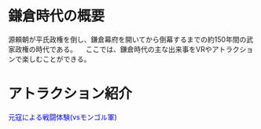 # 鎌倉時代の概要
  源頼朝が平氏政権を倒し、鎌倉幕府を開いてから倒幕するまでの約150年間の武家政権の時代である。
  　ここでは、鎌倉時代の主な出来事をVRやアトラクションで楽しむことができる。


# アトラクション紹介
  <span style="color: blue;">元寇による戦闘体験(vsモンゴル軍)
  
